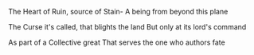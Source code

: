 <!-- title: The Truth of Ruin -->

The Heart of Ruin, source of Stain-
A being from beyond this plane

The Curse it's called, that blights the land
But only at its lord's command

As part of a Collective great
That serves the one who authors fate
